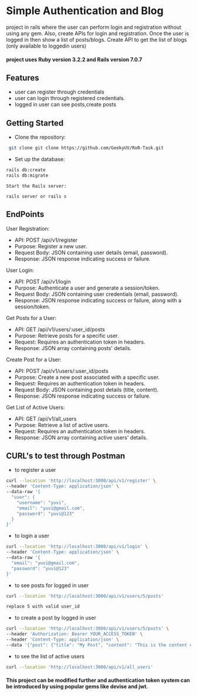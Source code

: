 
# Simple Authentication and Blog 
 project in rails where the user can perform login and registration without using any gem. Also, create APIs for login and registration. Once the user is logged in then show a list of posts/blogs. Create API to get the list of blogs (only available to loggedin users)

#### project uses Ruby version 3.2.2 and Rails version 7.0.7


## Features
- user can register through credentials
- user can login through registered credentials.
- logged in user can see posts,create posts


## Getting Started
- Clone the repository:
```bash
 git clone git clone https://github.com/GeekyUV/RoR-Task.git
 ```

 - Set up the database:
  ```bash
rails db:create
rails db:migrate
 ```


 ```
Start the Rails server:

rails server or rails s

 ```

 ## EndPoints 
   
User Registration:

- API: POST /api/v1/register
- Purpose: Register a new user.
- Request Body: JSON containing user details (email, password).
- Response: JSON response indicating success or failure.


User Login:
- API: POST /api/v1/login
- Purpose: Authenticate a user and generate a session/token.
- Request Body: JSON containing user credentials (email, password).
- Response: JSON response indicating success or failure, along with a session/token.

Get Posts for a User:

- API: GET /api/v1/users/:user_id/posts
- Purpose: Retrieve posts for a specific user.
- Request: Requires an authentication token in headers.
- Response: JSON array containing posts' details.

Create Post for a User:

- API: POST /api/v1/users/:user_id/posts
- Purpose: Create a new post associated with a specific user.
- Request: Requires an authentication token in headers.
- Request Body: JSON containing post details (title, content).
- Response: JSON response indicating success or failure.

Get List of Active Users:
- API: GET /api/v1/all_users
- Purpose: Retrieve a list of active users.
- Request: Requires an authentication token in headers.
- Response: JSON array containing active users' details.

## CURL's to test through Postman

- to register a user 
```bash
curl --location 'http://localhost:3000/api/v1/register' \
--header 'Content-Type: application/json' \
--data-raw '{
  "user": {
    "username": "yuvi",
    "email": "yuvi@gmail.com",
    "password": "yuvi@123"
  }
}'
```

- to login a user 
```bash
curl --location 'http://localhost:3000/api/v1/login' \
--header 'Content-Type: application/json' \
--data-raw '{
  "email": "yuvi@gmail.com",
  "password": "yuvi@123"
}'
```
- to see posts for logged in user
```bash
curl --location 'http://localhost:3000/api/v1/users/5/posts'

replace 5 with valid user_id
```

- to create a post by logged in user
```bash
curl --location 'http://localhost:3000/api/v1/users/5/posts' \
--header 'Authorization: Bearer YOUR_ACCESS_TOKEN' \
--header 'Content-Type: application/json' \
--data '{"post": {"title": "My Post", "content": "This is the content of my post."}}'
```

- to see the list of active users 
```bash
curl --location 'http://localhost:3000/api/v1/all_users'
```

#### This project can be modified further and authentication token system can be introduced by using popular gems like devise and jwt.

 






